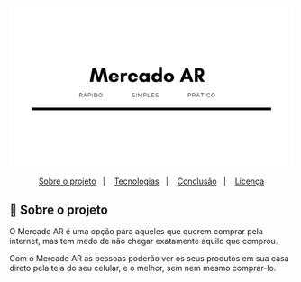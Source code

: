 <div align="center">
    <img src="./images-readme/Mercado_AR.png">

<p align="center">
<a href="#about">Sobre o projeto</a>&nbsp;&nbsp;&nbsp;|&nbsp;&nbsp;&nbsp;
<a href="#tech">Tecnologias</a>&nbsp;&nbsp;&nbsp;|&nbsp;&nbsp;&nbsp;
<a href="#conclusion">Conclusão</a>&nbsp;&nbsp;&nbsp;|&nbsp;&nbsp;&nbsp;
<a href="#license">Licença</a>
</p>
</div>


## :book: Sobre o projeto
<a id="about"></a>

O Mercado AR é uma opção para aqueles que querem comprar pela internet, mas tem medo de não chegar exatamente aquilo que comprou.

Com o Mercado AR as pessoas poderão ver os seus produtos em sua casa direto pela tela do seu celular, e o melhor, sem nem mesmo comprar-lo. 